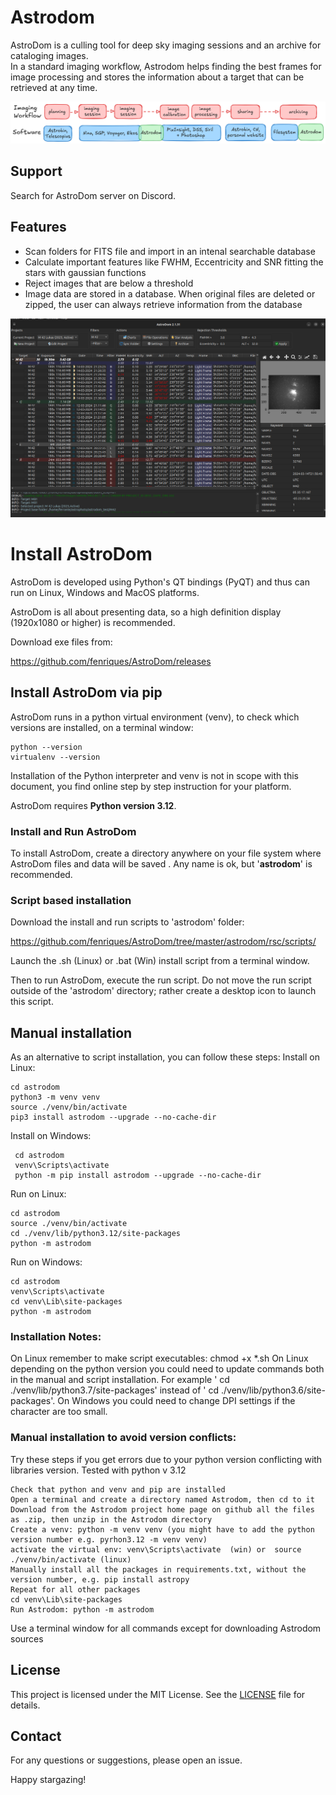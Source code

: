 # Astrodom

AstroDom is a culling tool for deep sky imaging sessions and an archive for cataloging images.  
In a standard imaging workflow, Astrodom helps finding the best frames for image processing and stores the information about a target that can be retrieved at any time.

![Astrodom Workflow](astrodomWF.png)

## Support

Search for AstroDom server on Discord.

## Features

- Scan folders for FITS file and import in an intenal searchable database
- Calculate important features like FWHM, Eccentricity and SNR fitting the stars with gaussian functions
- Reject images that are below a threshold
- Image data are stored in a database. When original files are deleted or zipped, the user can always retrieve information from the database

![Astrodom Home](home.png)


# Install AstroDom

AstroDom is developed using Python's QT bindings (PyQT) and thus can run on Linux, Windows and MacOS platforms.

AstroDom is all about presenting data, so a high definition display (1920x1080 or higher) is recommended. 

Download exe files from:

https://github.com/fenriques/AstroDom/releases

## Install AstroDom via pip

AstroDom runs in a python virtual environment (venv), to check which versions are installed, on a terminal window:

    python --version
    virtualenv --version

Installation of the Python interpreter and venv is not in scope with this document, you find online step by step instruction for your platform.

AstroDom requires **Python version 3.12**.

### Install and Run AstroDom

To install AstroDom, create a directory anywhere on your file system where AstroDom files and data will be saved . 
Any name is ok, but '**astrodom**' is recommended.

### Script based installation
Download the install and run scripts to 'astrodom' folder:

https://github.com/fenriques/AstroDom/tree/master/astrodom/rsc/scripts/

Launch the .sh (Linux) or .bat (Win) install script from a terminal window. 

Then to run AstroDom, execute the run script. 
Do not move the run script outside of the 'astrodom' directory; rather  create a desktop icon to launch this script.

## Manual installation
As an alternative to script installation, you can follow these steps:
Install on Linux:

	cd astrodom
    python3 -m venv venv
    source ./venv/bin/activate
    pip3 install astrodom --upgrade --no-cache-dir
  
Install on Windows:


     cd astrodom
     venv\Scripts\activate
     python -m pip install astrodom --upgrade --no-cache-dir
  
  Run on Linux:

    cd astrodom
    source ./venv/bin/activate
    cd ./venv/lib/python3.12/site-packages
    python -m astrodom

  Run on Windows:

    cd astrodom
    venv\Scripts\activate 
    cd venv\Lib\site-packages
    python -m astrodom

### Installation Notes:
On Linux remember to make script executables: chmod +x *.sh
On Linux depending on the python version you could need to update commands both in the manual and script installation. For example ' cd ./venv/lib/python3.7/site-packages' instead of ' cd ./venv/lib/python3.6/site-packages'.
On Windows you could need to change DPI settings if the character are too small.

### Manual installation to avoid version conflicts:
Try these steps if you get errors due to your python version conflicting with libraries version. Tested with python v 3.12

	Check that python and venv and pip are installed
	Open a terminal and create a directory named Astrodom, then cd to it
	Download from the Astrodom project home page on github all the files as .zip, then unzip in the Astrodom directory
	Create a venv: python -m venv venv (you might have to add the python version number e.g. pyrhon3.12 -m venv venv)
	activate the virtual env: venv\Scripts\activate  (win) or  source ./venv/bin/activate (linux)
	Manually install all the packages in requirements.txt, without the version number, e.g. pip install astropy
	Repeat for all other packages
	cd venv\Lib\site-packages
	Run Astrodom: python -m astrodom

Use a terminal window for all commands except for downloading Astrodom sources
## License

This project is licensed under the MIT License. See the [LICENSE](LICENSE) file for details.

## Contact

For any questions or suggestions, please open an issue.

Happy stargazing!